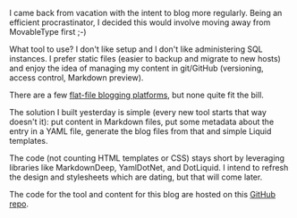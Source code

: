 I came back from vacation with the intent to blog more regularly. Being an efficient procrastinator, I decided this would involve moving away from MovableType first ;-)

What tool to use? I don't like setup and I don't like administering SQL instances. I prefer static files (easier to backup and migrate to new hosts) and enjoy the idea of managing my content in git/GitHub (versioning, access control, Markdown preview). 

There are a few [flat-file blogging platforms](http://www.freshtechtips.com/2014/01/flat-file-blogging-software.html), but none quite fit the bill.

The solution I built yesterday is simple (every new tool starts that way doesn't it): put content in Markdown files, put some metadata about the entry in a YAML file, generate the blog files from that and simple Liquid templates.

The code (not counting HTML templates or CSS) stays short by leveraging libraries like MarkdownDeep, YamlDotNet, and DotLiquid. I intend to refresh the design and stylesheets which are dating, but that will come later.

The code for the tool and content for this blog are hosted on this [GitHub repo](https://github.com/dumky/blog).
